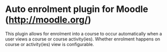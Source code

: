 Auto enrolment plugin for Moodle (http://moodle.org/)
=====================================================

This plugin allows for enrolment into a course to occur automatically when a user views a course or course activity(ies).
Whether enrolment happens on course or activity(ies) view is configurable.
